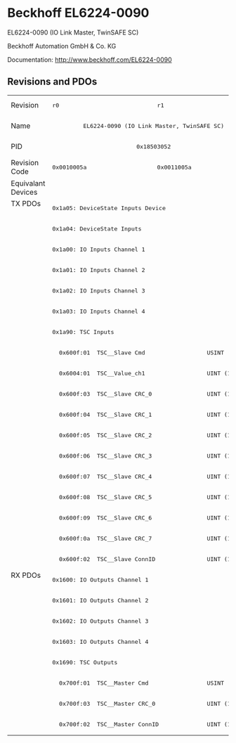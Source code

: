 # Beckhoff EL6224-0090

EL6224-0090 (IO Link Master, TwinSAFE SC)

Beckhoff Automation GmbH & Co. KG

Documentation: <a href="http://www.beckhoff.com/EL6224-0090">http://www.beckhoff.com/EL6224-0090</a>

## Revisions and PDOs
<table>
<tr >
<td class="first">Revision</td>
<td ><pre>r0</pre></td>
<td ><pre>r1</pre></td>
</tr>
<tr >
<td class="first">Name</td>
<td  colspan=2 align="center"><pre>EL6224-0090 (IO Link Master, TwinSAFE SC)</pre></td>
</tr>
<tr >
<td class="first">PID</td>
<td  colspan=2 align="center"><pre>0x18503052</pre></td>
</tr>
<tr >
<td class="first">Revision Code</td>
<td ><pre>0x0010005a</pre></td>
<td ><pre>0x0011005a</pre></td>
</tr>
<tr >
<td class="first">Equivalant Devices</td>
<td  colspan=2 align="center"></td>
</tr>
<tr class="txpdo pdosection">
<td class="first" rowspan=18 valign=top>TX PDOs</td>
<td colspan=2 align="left"><pre>0x1a05: DeviceState Inputs Device</pre></td>
<td></td>
</tr>
<tr class="txpdo pdosection">
<td  colspan=2 align="left"><pre>0x1a04: DeviceState Inputs</pre></td>
</tr>
<tr class="txpdo pdosection">
<td  colspan=2 align="left"><pre>0x1a00: IO Inputs Channel 1</pre></td>
</tr>
<tr class="txpdo pdosection">
<td  colspan=2 align="left"><pre>0x1a01: IO Inputs Channel 2</pre></td>
</tr>
<tr class="txpdo pdosection">
<td  colspan=2 align="left"><pre>0x1a02: IO Inputs Channel 3</pre></td>
</tr>
<tr class="txpdo pdosection">
<td  colspan=2 align="left"><pre>0x1a03: IO Inputs Channel 4</pre></td>
</tr>
<tr class="txpdo pdosection">
<td  colspan=2 align="left"><pre>0x1a90: TSC Inputs</pre></td>
</tr>
<tr class="txpdo">
<td  colspan=2 align="left"><pre>  0x600f:01  TSC__Slave Cmd                  USINT (8 bits)</pre></td>
</tr>
<tr class="txpdo">
<td  colspan=2 align="left"><pre>  0x6004:01  TSC__Value_ch1                  UINT (16 bits)</pre></td>
</tr>
<tr class="txpdo">
<td  colspan=2 align="left"><pre>  0x600f:03  TSC__Slave CRC_0                UINT (16 bits)</pre></td>
</tr>
<tr class="txpdo">
<td  colspan=2 align="left"><pre>  0x600f:04  TSC__Slave CRC_1                UINT (16 bits)</pre></td>
</tr>
<tr class="txpdo">
<td  colspan=2 align="left"><pre>  0x600f:05  TSC__Slave CRC_2                UINT (16 bits)</pre></td>
</tr>
<tr class="txpdo">
<td  colspan=2 align="left"><pre>  0x600f:06  TSC__Slave CRC_3                UINT (16 bits)</pre></td>
</tr>
<tr class="txpdo">
<td  colspan=2 align="left"><pre>  0x600f:07  TSC__Slave CRC_4                UINT (16 bits)</pre></td>
</tr>
<tr class="txpdo">
<td  colspan=2 align="left"><pre>  0x600f:08  TSC__Slave CRC_5                UINT (16 bits)</pre></td>
</tr>
<tr class="txpdo">
<td  colspan=2 align="left"><pre>  0x600f:09  TSC__Slave CRC_6                UINT (16 bits)</pre></td>
</tr>
<tr class="txpdo">
<td  colspan=2 align="left"><pre>  0x600f:0a  TSC__Slave CRC_7                UINT (16 bits)</pre></td>
</tr>
<tr class="txpdo">
<td  colspan=2 align="left"><pre>  0x600f:02  TSC__Slave ConnID               UINT (16 bits)</pre></td>
</tr>
<tr class="rxpdo pdosection">
<td class="first" rowspan=8 valign=top>RX PDOs</td>
<td colspan=2 align="left"><pre>0x1600: IO Outputs Channel 1</pre></td>
<td></td>
</tr>
<tr class="rxpdo pdosection">
<td  colspan=2 align="left"><pre>0x1601: IO Outputs Channel 2</pre></td>
</tr>
<tr class="rxpdo pdosection">
<td  colspan=2 align="left"><pre>0x1602: IO Outputs Channel 3</pre></td>
</tr>
<tr class="rxpdo pdosection">
<td  colspan=2 align="left"><pre>0x1603: IO Outputs Channel 4</pre></td>
</tr>
<tr class="rxpdo pdosection">
<td  colspan=2 align="left"><pre>0x1690: TSC Outputs</pre></td>
</tr>
<tr class="rxpdo">
<td  colspan=2 align="left"><pre>  0x700f:01  TSC__Master Cmd                 USINT (8 bits)</pre></td>
</tr>
<tr class="rxpdo">
<td  colspan=2 align="left"><pre>  0x700f:03  TSC__Master CRC_0               UINT (16 bits)</pre></td>
</tr>
<tr class="rxpdo">
<td  colspan=2 align="left"><pre>  0x700f:02  TSC__Master ConnID              UINT (16 bits)</pre></td>
</tr>
</table>
